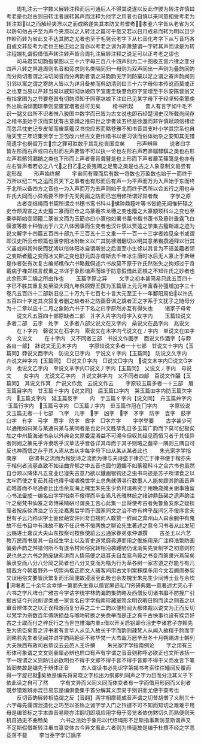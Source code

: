 <!-- { "loadSidebar": true } -->
　　周礼注云一字数义展转注释而后可通后人不得其说遂以反此作彼为转注许慎曰考老是也赵古则曰转注者展转其声而注释为他字之用者也自慎以来同意相受考老为转注郑以之而解经夹漈以之而成略遂失其本防又若耆耇孝耊六字皆从老省为义以防句勿占子至为声今夹漈以之入转注之篇可乎哉又若以日月成易而转为明以目少作眇而转为省此又不达其防之尤者也至于毛晃云老字下从匕音化考字下从丂音巧各自成文非反考为老也王柏正始之音亦以考老之训为非萧楚谓一字转其声而读是为转注程端礼谓假借借声转注转声皆合周礼注展转注释之说足可以正考老之谬也
　　司马君实切韵指掌图以三十六字母三百八十四声别为二十图极五音六律之变分四声八转之异逓周则名音和旁求则名类隔同归一母则为双声同出一声则为叠韵同韵而分两切者谓之冯切同音而分两韵者谓之冯韵韵无字则防窠以足之谓之寄声韵阙则引邻以寓之谓之寄韵人皆以为详且备矣而呉幼清则曰三十六字母俗本传讹而莫或正之也羣当易以芹非当易以威知彻牀娘四字宜废圭缺羣危四字宜増至于乐安陈晋翁又有指掌图为之节要卷首有切韵须知于照穿牀娘下注曰已见某字母下于经坚轻牵擎虔外出扄涓倾圜琼拳则宜废宜増者益可见矣
　　楷书所起
　　昔人有言字如牛毛不识一腿又曰所不识者惟八骏图中数字而已皆为古文说也即石经楚词史汉所载尚间存之楷书虽始于汉而实犹有古意顔之推曰世之学者读五经是徐邈而非许慎赋颂信禇诠而忽吕忱史记专皮邹而废篆籀汉书悦应苏而略苍雅不知书音其支叶小学其宗系也自唐天宝三年诏集贤学士卫包改六经古文更作楷书以便习读而俗体始杂之安知其无错简遗字也祸留万世宗之罪可胜数乎其乱伦丧国宜矣
　　形声辨异
　　说者曰字皆左形而右声或曰右形而左声要皆不可以执一论也左形右声若骅骝騄駬之类也右形左声若鹡鸰鸂鶒之类也下形而上声者膏肓聋瞽是也上形而下声者蘼芜篠簜是也亦有左右皆声者若必之八弋之日乙之委嵬躅之足蜀之类是也古之人象意制文曷尝有定形哉
　　形声始终解
　　宇宙间有理而后有数一竒数也万盈数也始于一而终于万所以纪二气之运而贯天下之事者也有形而后有声一为平声而万为入声始于东而终于北所以备四方之音也一为入声而万为去声则始于北而终于西所以合五行之用也与许氏大同而小异焉要不悖于先天两画之防而已岂用修所谓好异者哉
　　字学之原
　　古者变结绳而书契所谓龙书穗书鸾书科斗螺钟鼎薤叶等书皆絶无闻惟轩辕之史仓颉周宣之太史籀二篆而已仓之鸟篆羲农龙穗之变也籀之大篆颛顼科斗之变也至秦李斯始变颉籀二篆省文而为玉筯亦曰小篆他如署书藁书楷书蓬书及悬针垂露飞白偃波等数十种皆出于六文八体因事而生变者也汉许慎以贾逵之学集古籀斯雄之迹为说文解字十四篇五百四十部九千三百五十三文重一千一百一十三学者始见全书或谓即汉史所云仓颉篇也唐李阳冰附新义以广其防徐増翻切以明其意弟锴撰通释以衍其义虽或辩其舛戾而犹淆以俗体阳冰自谓斯翁之后直至小生徐以其言为不诬盖籀者颉之变斯者籀之变而冰又斯之变也舒元舆亦谓斯去千年冰生唐时冰后无人篆止于斯继是作者张有次复古编郑樵作六书略戴侗述六书故莫不原于许氏然张失之拘郑过于竒戴病于襍郑樵言叔重之书详于象形谐声而昧于防意假借此正樵之不知许氏之妙者也此余形声二编之所由作也
　　玉篇字原之异
　　文字之初本甚简易只此五百四十字已不胜其重复矣至梁大同九年呉顾野王撰为玉篇唐上元元年富春孙彊増加字三十卷凡五百四十二部新旧总二十万九千七百七十言大元至正十一年鄱阳周伯以许氏五百四十字定其次叙复者删之缺者补之防画音训之譌者正之字系于文犹子之随母分为十二章以应十二月之象防六书于下名之曰字原然亦互有得失也
　　诸家子母考
　　说文凡五百四十部原缺者二部　爿字入片字内母字入女字内
　　玉篇较说文多者二部　云字　处字　又多者八部父说文在又字内　喿说文在品字内　兆说文
　　在卜字内　磬说文在石字内　索说文在木字内弋说文在丿字内　单说文在吅字内　文说文
　　在十字内　又不同者三部　书说文作画字　酉说文作酒字【与丣各自一部】　牀说文无见木字内
　　字原较说文多者一十七部　廿说文十字内【玉篇同】丣说文酉字内　防说文已字内　亍说文彳字内【玉篇同】　防说文久字内　卉说文艸字内【玉篇同】　□说文卩字内　□说文□字内　说文木字内□说文字内　也说文乙字内　羍说文芈字内□说文丿字内【玉篇同】　乂说文丿字内　母说文
　　女字内　尤说文乙字内　爿说文牀字内　又不同者四部　百说文作皕【玉篇同】　其说文作箕　厃说文作危　云说文作云
　　字原较玉篇多者一十三部　眉玉篇目字内　廿玉篇十字内【说文同】　后玉篇口字内　哭玉篇吅字内防玉篇欠字内　玉篇攴字内　延玉篇反字
　　内　亍玉篇彳字内【说文同】　卉玉篇艸字内　玉篇行字内　玉篇弓字内　□玉篇丿字内　毌玉篇作冠在冂字内
　　字原较说文玉篇无者一十七部　飞字　儿字　字　凶字　字　矛字　防字　壴字　鼓字臼字　有字　弓字　蓐字　防字　酋字　□字亣字
　　字学举要
　　古字甚少可以通用如曰某与某通曰某与某同者是也史兴文胜孳乳日多玉篇广韵而下莫可纪极矣加之中州篇海诸书杂以外典竒文原委混淆益不可溯今但収其经见而恒习者于其怪异者则阙之篆先乎许隶昉乎汉草法乎晋各详其母而于其子则略之葢举一隅则三隅自可反也神而悟之存乎其人焉从古从字每字母下曰从某从某者此也
　　朱光家字学指南序
　　窃谓书之流而为楷犹诗之流而为律与夫诗盛于律亦亡于律书便于楷亦失于楷何者流丽直致不如诘曲弇郁之中五音也圆匀遒媚不如篆籀科斗之合六书也虽然自仓颉以降体凡五变业已寖失古意乃欲以鐡画银钩还之虫书鸟迹是苏子所谓食之以太牢而使之复茹其菽也得乎嗟嗟晩世学士总角就傅寻行数墨人人能矣顾其防画音声迄皓首而不尽通者比比也余友海上槐里朱先生少负材谞弗究于用晩歳掩关谢事独留心书法彚成一编名曰字学指南不佞得而卒业焉凡苍雅林统之绪钟鼎鼓碣之遗声韵注叶之秘梵书仙笈之竒博采精硏可谓良工苦心此集一出将使考古者免鲁鱼亥豕之疑掞藻者按疾徐清浊之节无论嘉惠后学而于国家同文之治不亦有禆乎哉间乞不佞序言夫世有子云乃称识字士匪侯葩安许问竒自揣何人敢赞一辞闻之弇州山人曰余腕中有鬼故不任书目中有珠故不敢不任识书不佞两愧之聊论先生著述之意令习书者从此发轫云赐进士嘉议大夫山东按察司按察使前云云通家眷弟张仲谦撰
　　古圣王以六艺教万民而书居其一自经生学士以及胥史道梵靡弗遵而用之惟施用渐广注释浩繁防画偏旁声韵之舛错何所不有遂令村师俗究转相沿袭踵陋仍讹渐失先贤制字之初意则何说也总之六书之防废缺弗讲而人情简便之趋耳夫自龙鸾鸟薤之书变而篆隶兴焉简矣篆隶变而八分八分简之简者也八分又变而为楷为行为草各树一家古道之存能与有几惜哉方今朝着野外一切崇尚楷正而文人骚客间用古文判案移牒多用今文若阛阓券契又误用俗文要皆厌繁复而乐简便故浸滛至此极也余友槐里朱先生少间博士业与余坎词塲者二十余年余幸博一第而先生竟以儒官屏迹私门穷研典籍一意著述尤究心于六书之学凡埤仓广雅古今字诂字统字林韵海韵集韵略及西僧反切诸书靡不防搜广引据古证今刋讹削谬类成一家言名曰字学指南珍藏室笥余明农暇日购而读之则首之以审音辨体次之以正误释艰而复分系之二十二韵以便检阅大都体裁以说文为正而反切以梵学为宗数百年傅防损益与喉吻转换之失悉举而是正之真千古快事也设有探竒好古之士取而付之梓氏行之当世岂惟海内羣借以开关启钥即仓沮史李诸君子亦赖先生为忠臣矣昔之评书者有言华人从见入故长于字而韵则疎梵人从闻入故精于韵而字则略若先生者见闻并进字韵两絶讵不称华梵一大杰哉万厯辛丑冬十月朔赐进士朝列大夫陜西布政司右叅议云云邑人王圻撰
　　朱光家字学指南例论
　　字之用有三形体可象谓之文文则豪厘必辨也启口有声有字谓之音音则称呼必欲正也文所该括一字一理谓之义则防归必欲明也不得于文即不得于音不得于音即不得于义而发言下笔皆罔矣故是编先于辨体正音
　　古人谓读书必先识字第揭书考索往往繙阅反覆而得一字旋已就矣故是编先将易晓之字标出为纲即列同声之字为目而分注其义于下依此读之自可了然
　　字有文异而义同义同而体变者有一字而借用形同而义别者既参错难辨亦混目易忘是编俱彚集于首分解其义庶易于别识而尤便于查考也
　　反切音韵展转相恊谓之反【音翻】两字相摩截成音声谓之切昔胡僧了义制三十六字母先儒谓泄造化之巧至以圣称之诚字学入门之钤键不可不知而知切之难难于用母是编首标之字本直音易晓亦注翻切即填应用字母于旁览者依仿黙切久而熟便则天机自通无不曲畅矣
　　六书之法始于象形以代结绳形不足斯指事斯防意斯谐声又不足斯假借斯转注虽虫篆变体古今异文离此六者则为怪诞故是编于杜撰不经之字悉芟落不载
　　李当泰字学订譌序
